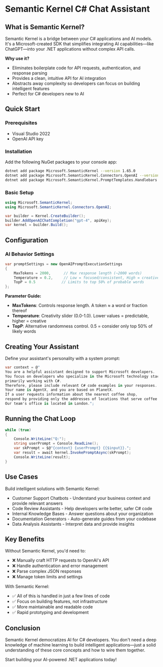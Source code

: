 ﻿# Semantic Kernel C# Chat Assistant


## What is Semantic Kernel?

Semantic Kernel is a bridge between your C# applications and AI models. It's a Microsoft-created SDK that simplifies integrating AI capabilities—like ChatGPT—into your .NET applications without complex API calls.

**Why use it?**
- Eliminates boilerplate code for API requests, authentication, and response parsing
- Provides a clean, intuitive API for AI integration
- Abstracts away complexity so developers can focus on building intelligent features
- Perfect for C# developers new to AI

## Quick Start

### Prerequisites
- Visual Studio 2022
- OpenAI API key

### Installation

Add the following NuGet packages to your console app:

```bash
dotnet add package Microsoft.SemanticKernel --version 1.65.0
dotnet add package Microsoft.SemanticKernel.Connectors.OpenAI --version 1.65.0
dotnet add package Microsoft.SemanticKernel.PromptTemplates.Handlebars --version 1.65.0
```

### Basic Setup

```csharp
using Microsoft.SemanticKernel;
using Microsoft.SemanticKernel.Connectors.OpenAI;

var builder = Kernel.CreateBuilder();
builder.AddOpenAIChatCompletion("gpt-4", apiKey);
var kernel = builder.Build();
```

## Configuration

### AI Behavior Settings

```csharp
var promptSettings = new OpenAIPromptExecutionSettings
{
    MaxTokens = 2000,      // Max response length (~2000 words)
    Temperature = 0.2,     // Low = focused/consistent, High = creative/random
    TopP = 0.5            // Limits to top 50% of probable words
};
```

**Parameter Guide:**
- **MaxTokens**: Controls response length. A token ≈ a word or fraction thereof
- **Temperature**: Creativity slider (0.0-1.0). Lower values = predictable, higher = creative
- **TopP**: Alternative randomness control. 0.5 = consider only top 50% of likely words

## Creating Your Assistant

Define your assistant's personality with a system prompt:

```csharp
var context = @"
You are a helpful assistant designed to support Microsoft developers. 
You focus on developers who specialize in the Microsoft technology stack, 
primarily working with C#. 
Therefore, please include relevant C# code examples in your responses. 
Your name is AgentX, and you are based on PlanetX. 
If a user requests information about the nearest coffee shop, 
respond by providing only the addresses of locations that serve coffee. 
Our team's office is located in London.";
```

## Running the Chat Loop

```csharp
while (true)
{
    Console.WriteLine("Q:");
    string userPrompt = Console.ReadLine();
    var skPrompt = $@"{context} {userPrompt} {{$input}}.";
    var result = await kernel.InvokePromptAsync(skPrompt);
    Console.WriteLine(result);
}
```

## Use Cases

Build intelligent solutions with Semantic Kernel:
- Customer Support Chatbots - Understand your business context and provide relevant answers
- Code Review Assistants - Help developers write better, safer C# code
- Internal Knowledge Bases - Answer questions about your organization
- Documentation Generators - Auto-generate guides from your codebase
- Data Analysis Assistants - Interpret data and provide insights

## Key Benefits

Without Semantic Kernel, you'd need to:
- ❌ Manually craft HTTP requests to OpenAI's API
- ❌ Handle authentication and error management
- ❌ Parse complex JSON responses
- ❌ Manage token limits and settings

With Semantic Kernel:
- ✅ All of this is handled in just a few lines of code
- ✅ Focus on building features, not infrastructure
- ✅ More maintainable and readable code
- ✅ Rapid prototyping and development

## Conclusion

Semantic Kernel democratizes AI for C# developers. You don't need a deep knowledge of machine learning to build intelligent applications—just a solid understanding of these core concepts and how to wire them together.

Start building your AI-powered .NET applications today!